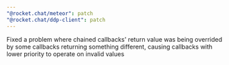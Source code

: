 ```yaml
---
"@rocket.chat/meteor": patch
"@rocket.chat/ddp-client": patch
---
```


Fixed a problem where chained callbacks' return value was being overrided by some callbacks returning something different, causing callbacks with lower priority to operate on invalid values
